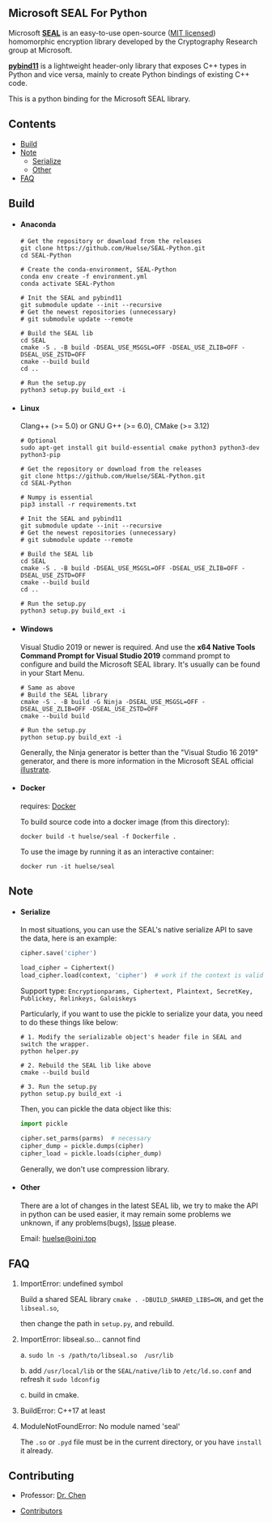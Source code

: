 ## Microsoft SEAL For Python

Microsoft [**SEAL**](https://github.com/microsoft/SEAL) is an easy-to-use open-source ([MIT licensed](https://github.com/microsoft/SEAL/blob/master/LICENSE)) homomorphic encryption library developed by the Cryptography Research group at Microsoft.

[**pybind11**](https://github.com/pybind/pybind11) is a lightweight header-only library that exposes C++ types in Python and vice versa, mainly to create Python bindings of existing C++ code.

This is a python binding for the Microsoft SEAL library.



## Contents

* [Build](#build)
* [Note](#note)
  * [Serialize](#serialize)
  * [Other](#other)
* [FAQ](#faq)



## Build
* #### Anaconda
  ```shell
  # Get the repository or download from the releases
  git clone https://github.com/Huelse/SEAL-Python.git
  cd SEAL-Python
 
  # Create the conda-environment, SEAL-Python
  conda env create -f environment.yml
  conda activate SEAL-Python

  # Init the SEAL and pybind11
  git submodule update --init --recursive
  # Get the newest repositories (unnecessary)
  # git submodule update --remote
  
  # Build the SEAL lib
  cd SEAL
  cmake -S . -B build -DSEAL_USE_MSGSL=OFF -DSEAL_USE_ZLIB=OFF -DSEAL_USE_ZSTD=OFF
  cmake --build build
  cd ..

  # Run the setup.py
  python3 setup.py build_ext -i
  ```
* #### Linux
  Clang++ (>= 5.0) or GNU G++ (>= 6.0), CMake (>= 3.12)

  ```shell
  # Optional
  sudo apt-get install git build-essential cmake python3 python3-dev python3-pip

  # Get the repository or download from the releases
  git clone https://github.com/Huelse/SEAL-Python.git
  cd SEAL-Python

  # Numpy is essential
  pip3 install -r requirements.txt

  # Init the SEAL and pybind11
  git submodule update --init --recursive
  # Get the newest repositories (unnecessary)
  # git submodule update --remote

  # Build the SEAL lib
  cd SEAL
  cmake -S . -B build -DSEAL_USE_MSGSL=OFF -DSEAL_USE_ZLIB=OFF -DSEAL_USE_ZSTD=OFF
  cmake --build build
  cd ..

  # Run the setup.py
  python3 setup.py build_ext -i
  ```

* #### Windows

  Visual Studio 2019 or newer is required. And use the **x64 Native Tools Command Prompt for Visual Studio 2019**  command prompt to configure and build the Microsoft SEAL library. It's usually can be found in your Start Menu.

  ```shell
  # Same as above
  # Build the SEAL library
  cmake -S . -B build -G Ninja -DSEAL_USE_MSGSL=OFF -DSEAL_USE_ZLIB=OFF -DSEAL_USE_ZSTD=OFF
  cmake --build build

  # Run the setup.py
  python setup.py build_ext -i
  ```

  Generally, the Ninja generator is better than the "Visual Studio 16 2019" generator, and there is more information in the Microsoft SEAL official [illustrate](https://github.com/microsoft/SEAL#building-microsoft-seal-manually).


* #### Docker
  requires: [Docker](https://www.docker.com/)

  To build source code into a docker image (from this directory):
  ```shell
  docker build -t huelse/seal -f Dockerfile .
  ```

  To use the image by running it as an interactive container:
  ```shell
  docker run -it huelse/seal
  ```

## Note

* #### Serialize

  In most situations, you can use the SEAL's native serialize API to save the data, here is an example:

  ```python
  cipher.save('cipher')

  load_cipher = Ciphertext()
  load_cipher.load(context, 'cipher')  # work if the context is valid.
  ```

  Support type: `Encryptionparams, Ciphertext, Plaintext, SecretKey, Publickey, Relinkeys, Galoiskeys`

  Particularly, if you want to use the pickle to serialize your data, you need to do these things like below:

  ```shell
  # 1. Modify the serializable object's header file in SEAL and switch the wrapper.
  python helper.py

  # 2. Rebuild the SEAL lib like above
  cmake --build build

  # 3. Run the setup.py
  python setup.py build_ext -i
  ```

  Then, you can pickle the data object like this:

  ```python
  import pickle

  cipher.set_parms(parms)  # necessary
  cipher_dump = pickle.dumps(cipher)
  cipher_load = pickle.loads(cipher_dump)
  ```

  Generally, we don't use compression library.

* #### Other

  There are a lot of changes in the latest SEAL lib, we try to make the API in python can be used easier, it may remain some problems we unknown, if any problems(bugs), [Issue](https://github.com/Huelse/SEAL-Python/issues) please.

  Email: [huelse@oini.top](mailto:huelse@oini.top?subject=Github-SEAL-Python-Issues)



## FAQ

1. ImportError: undefined symbol

   Build a shared SEAL library `cmake . -DBUILD_SHARED_LIBS=ON`, and get the `libseal.so`,

   then change the path in `setup.py`, and rebuild.

2. ImportError: libseal.so... cannot find

   a. `sudo ln -s /path/to/libseal.so  /usr/lib`

   b. add `/usr/local/lib` or the `SEAL/native/lib` to `/etc/ld.so.conf` and refresh it `sudo ldconfig`

   c. build in cmake.

3. BuildError: C++17 at least

4. ModuleNotFoundError: No module named 'seal'

   The `.so` or `.pyd` file must be in the current directory, or you have `install` it already.



## Contributing
* Professor: [Dr. Chen](https://zhigang-chen.github.io/)

* [Contributors](https://github.com/Huelse/SEAL-Python/graphs/contributors)
